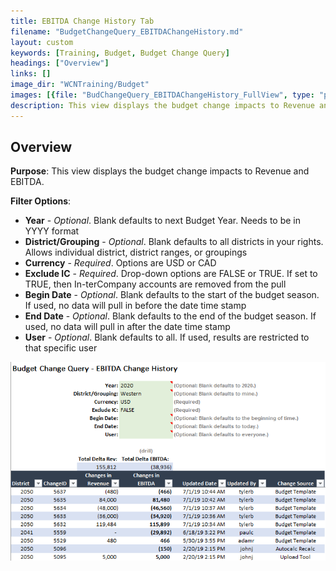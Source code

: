 ```yaml
---
title: EBITDA Change History Tab
filename: "BudgetChangeQuery_EBITDAChangeHistory.md"
layout: custom
keywords: [Training, Budget, Budget Change Query]
headings: ["Overview"]
links: []
image_dir: "WCNTraining/Budget"
images: [{file: "BudChangeQuery_EBITDAChangeHistory_FullView", type: "png", site: "", cat: "", sub: "", report: "", ribbon: "", config: ""}]
description: This view displays the budget change impacts to Revenue and EBITDA.
---
```


## Overview

**Purpose**: This view displays the budget change impacts to Revenue and EBITDA.

**Filter Options**:

* **Year** - *Optional*. Blank defaults to next Budget Year. Needs to be in YYYY format
* **District/Grouping** - *Optional*. Blank defaults to all districts in your rights. Allows individual district, district ranges, or groupings
* **Currency** - *Required*. Options are USD or CAD
* **Exclude IC** - *Required*. Drop-down options are FALSE or TRUE. If set to TRUE, then In-terCompany accounts are removed from the pull
* **Begin Date** - *Optional*. Blank defaults to the start of the budget season. If used, no data will pull in before the date time stamp
* **End Date** - *Optional*. Blank defaults to the end of the budget season. If used, no data will pull in after the date time stamp
* **User** - *Optional*. Blank defaults to all. If used, results are restricted to that specific user

![](/images/WCNTraining/Budget/BudChangeQuery_EBITDAChangeHistory_FullView.png)

